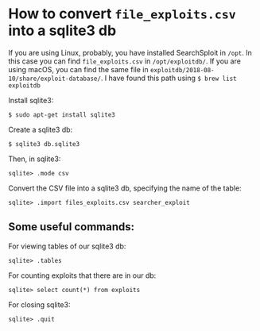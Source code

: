 # How to convert `file_exploits.csv` into a sqlite3 db

If you are using Linux, probably, you have installed SearchSploit in `/opt`. In this case you can find `file_exploits.csv` in `/opt/exploitdb/`.
If you are using macOS, you can find the same file in `exploitdb/2018-08-10/share/exploit-database/`. I have found this path using `$ brew list exploitdb`

Install sqlite3:

`$ sudo apt-get install sqlite3`

Create a sqlite3 db:

`$ sqlite3 db.sqlite3`

Then, in sqlite3:

`sqlite> .mode csv`

Convert the CSV file into a sqlite3 db, specifying the name of the table:

`sqlite> .import files_exploits.csv searcher_exploit`


## Some useful commands:

For viewing tables of our sqlite3 db:

`sqlite> .tables`

For counting exploits that there are in our db:

`sqlite> select count(*) from exploits`

For closing sqlite3:

`sqlite> .quit`
